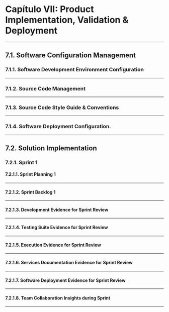 # Capítulo VII: Product Implementation, Validation & Deployment
---

## 7.1. Software Configuration Management
### 7.1.1. Software Development Environment Configuration
---

### 7.1.2. Source Code Management
---

### 7.1.3. Source Code Style Guide & Conventions
---

### 7.1.4. Software Deployment Configuration.
---

## 7.2. Solution Implementation
### 7.2.1. Sprint 1
#### 7.2.1.1. Sprint Planning 1
---

#### 7.2.1.2. Sprint Backlog 1
---

#### 7.2.1.3. Development Evidence for Sprint Review
---

#### 7.2.1.4. Testing Suite Evidence for Sprint Review
---

#### 7.2.1.5. Execution Evidence for Sprint Review
---

#### 7.2.1.6. Services Documentation Evidence for Sprint Review
---

#### 7.2.1.7. Software Deployment Evidence for Sprint Review
---

#### 7.2.1.8. Team Collaboration Insights during Sprint
---